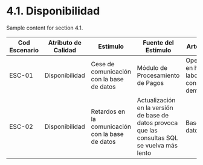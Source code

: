 # 4.1. Disponibilidad

Sample content for section 4.1.

| **Cod Escenario** | **Atributo de Calidad** | **Estímulo**                           | **Fuente del Estímulo** | **Artefacto**                  | **Entorno**                         | **Respuesta**                                                | **Medida de Respuesta**                             |
|------------------|-------------------------|----------------------------------------|-------------------------|--------------------------------|-------------------------------------|-------------------------------------------------------------|-----------------------------------------------------|
| ESC-01           | Disponibilidad           | Cese de comunicación con la base de datos    | Módulo de Procesamiento de Pagos | Operación en horario laboral con alta demanda                | El sistema continúa operando sin interrupciones   | El sistema mantiene una disponibilidad del 99.9% anual |
| ESC-02           | Disponibilidad           | Retardos en la comunicación con la base de datos | Actualización en la versión de base de datos provoca que las consultas SQL se vuelva más lento  | Base de datos | Llamadas GET al backend | Implementar Rollback para volver a la versión anterior de la base de datos | La base de datos no presenta retardos el 99.9% de las veces |
